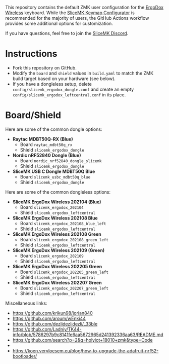 This repository contains the default ZMK user configuration for the [ErgoDox
Wireless](https://www.slicemk.com/pages/ergodox-wireless) keyboard. While the
[SliceMK Keymap Configurator](https://config.slicemk.com/) is recommended for
the majority of users, the GitHub Actions workflow provides some additional
options for customization.

If you have questions, feel free to join the [SliceMK
Discord](https://discord.gg/FQvyd7BAaA).

# Instructions

- Fork this repository on GitHub.
- Modify the `board` and `shield` values in `build.yaml` to match the ZMK build
  target based on your hardware (see below).
- If you have a dongleless setup, delete `config/slicemk_ergodox_dongle.conf`
  and create an empty `config/slicemk_ergodox_leftcentral.conf` in its place.

# Board/Shield

Here are some of the common dongle options:

- **Raytac MDBT50Q-RX (Blue)**
	- Board `raytac_mdbt50q_rx`
	- Shield `slicemk_ergodox_dongle`
- **Nordic nRF52840 Dongle (Blue)**
	- Board `nordic_nrf52840_dongle_slicemk`
	- Shield `slicemk_ergodox_dongle`
- **SliceMK USB C Dongle MDBT50Q Blue**
	- Board `slicemk_usbc_mdbt50q_blue`
	- Shield `slicemk_ergodox_dongle`

Here are some of the common dongleless options:

- **SliceMK ErgoDox Wireless 202104 (Blue)**
	- Board `slicemk_ergodox_202104`
	- Shield `slicemk_ergodox_leftcentral`
- **SliceMK ErgoDox Wireless 202108 Blue**
	- Board `slicemk_ergodox_202108_blue_left`
	- Shield `slicemk_ergodox_leftcentral`
- **SliceMK ErgoDox Wireless 202108 Green**
	- Board `slicemk_ergodox_202108_green_left`
	- Shield `slicemk_ergodox_leftcentral`
- **SliceMK ErgoDox Wireless 202109 (Green)**
	- Board `slicemk_ergodox_202109`
	- Shield `slicemk_ergodox_leftcentral`
- **SliceMK ErgoDox Wireless 202205 Green**
	- Board `slicemk_ergodox_202205_green_left`
	- Shield `slicemk_ergodox_leftcentral`
- **SliceMK ErgoDox Wireless 202207 Green**
	- Board `slicemk_ergodox_202207_green_left`
	- Shield `slicemk_ergodox_leftcentral`

Miscellaneous links:

* https://github.com/krikun98/jorian840
* https://github.com/aroum/wEnki44
* https://github.com/dezlidezlidezli/_33ble
* https://github.com/Ladniy/TK44-info/blob/5786297b9c8141fe6aa5672965d241392336aa63/README.md
* https://github.com/search?p=2&q=holyiot+18010+zmk&type=Code
* 
* https://koen.vervloesem.eu/blog/how-to-upgrade-the-adafruit-nrf52-bootloader/